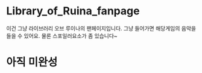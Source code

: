 # Library_of_Ruina_fanpage
이건 그냥 라이브러리 오브 루이나의 팬페이지입니다.
그냥 들어가면 해당게임의 음악을 들을 수 있어요.
물론 스포일러요소가 좀 있습니다~
# 아직 미완성
